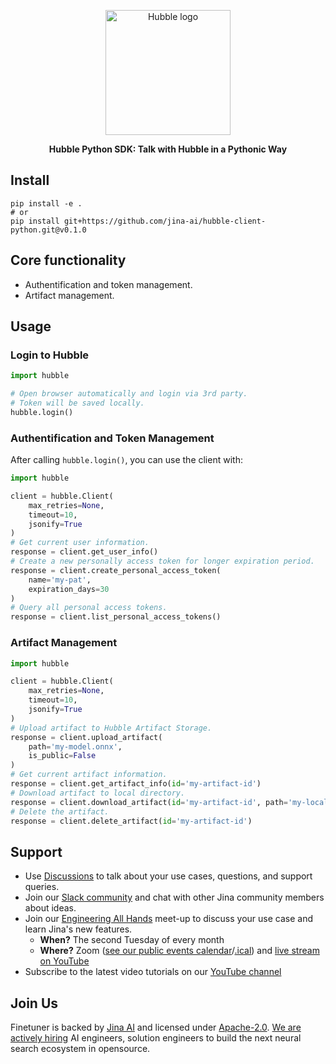 <p align="center">
<a href="https://jina.ai/"><img src="https://github.com/jina-ai/hubble/blob/master/.github/logos/hubble-colorful.png?raw=true" alt="Hubble logo" width="200px"></a>
</p>

<p align="center">
<b>Hubble Python SDK: Talk with Hubble in a Pythonic Way</b>
</p>

## Install

```shell
pip install -e .
# or
pip install git+https://github.com/jina-ai/hubble-client-python.git@v0.1.0
```

## Core functionality

* Authentification and token management.
* Artifact management.

## Usage

### Login to Hubble

```python
import hubble

# Open browser automatically and login via 3rd party.
# Token will be saved locally.
hubble.login()
```

### Authentification and Token Management

After calling `hubble.login()`, you can use the client with:

```python
import hubble

client = hubble.Client(
    max_retries=None,
    timeout=10,
    jsonify=True
)
# Get current user information.
response = client.get_user_info()
# Create a new personally access token for longer expiration period.
response = client.create_personal_access_token(
    name='my-pat',
    expiration_days=30
)
# Query all personal access tokens.
response = client.list_personal_access_tokens()
```

### Artifact Management
```python
import hubble

client = hubble.Client(
    max_retries=None,
    timeout=10,
    jsonify=True
)
# Upload artifact to Hubble Artifact Storage.
response = client.upload_artifact(
    path='my-model.onnx',
    is_public=False
)
# Get current artifact information.
response = client.get_artifact_info(id='my-artifact-id')
# Download artifact to local directory.
response = client.download_artifact(id='my-artifact-id', path='my-local-filepath')
# Delete the artifact.
response = client.delete_artifact(id='my-artifact-id')
```

<!-- start support-pitch -->
## Support

- Use [Discussions](https://github.com/jina-ai/finetuner/discussions) to talk about your use cases, questions, and
  support queries.
- Join our [Slack community](https://slack.jina.ai) and chat with other Jina community members about ideas.
- Join our [Engineering All Hands](https://youtube.com/playlist?list=PL3UBBWOUVhFYRUa_gpYYKBqEAkO4sxmne) meet-up to discuss your use case and learn Jina's new features.
    - **When?** The second Tuesday of every month
    - **Where?**
      Zoom ([see our public events calendar](https://calendar.google.com/calendar/embed?src=c_1t5ogfp2d45v8fit981j08mcm4%40group.calendar.google.com&ctz=Europe%2FBerlin)/[.ical](https://calendar.google.com/calendar/ical/c_1t5ogfp2d45v8fit981j08mcm4%40group.calendar.google.com/public/basic.ics))
      and [live stream on YouTube](https://youtube.com/c/jina-ai)
- Subscribe to the latest video tutorials on our [YouTube channel](https://youtube.com/c/jina-ai)

## Join Us

Finetuner is backed by [Jina AI](https://jina.ai) and licensed under [Apache-2.0](./LICENSE). [We are actively hiring](https://jobs.jina.ai) AI engineers, solution engineers to build the next neural search ecosystem in opensource.

<!-- end support-pitch -->